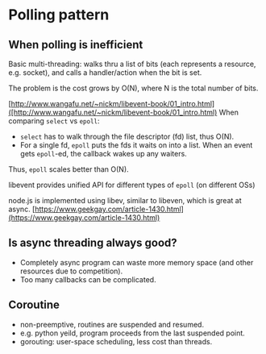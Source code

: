 Polling pattern
===

When polling is inefficient
---
Basic multi-threading: 
walks thru a list of bits (each represents a resource, e.g. socket), and calls a handler/action when the bit is set.

The problem is the cost grows by O(N), where N is the total number of bits.

[http://www.wangafu.net/~nickm/libevent-book/01_intro.html]([http://www.wangafu.net/~nickm/libevent-book/01_intro.html)
When comparing `select` vs `epoll`:
* `select` has to walk through the file descriptor (fd) list, thus O(N).
* For a single fd, `epoll` puts the fds it waits on into a list. When an event gets `epoll`-ed, the callback wakes up any waiters.

Thus, `epoll` scales better than O(N).

libevent provides unified API for different types of `epoll` (on different OSs)

node.js is implemented using libev, similar to libeven, which is great at async.
[https://www.geekgay.com/article-1430.html](https://www.geekgay.com/article-1430.html)

Is async threading always good?
---

* Completely async program can waste more memory space (and other resources due to competition).
* Too many callbacks can be complicated.

Coroutine
---
* non-preemptive, routines are suspended and resumed.
* e.g. python yeild, program proceeds from the last suspended point.
* gorouting: user-space scheduling, less cost than threads.


